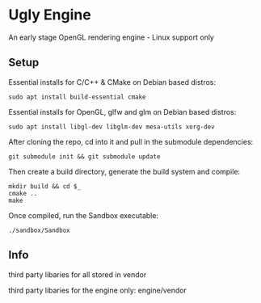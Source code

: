 # Ugly Engine

An early stage OpenGL rendering engine - Linux support only

## Setup

Essential installs for C/C++ & CMake on Debian based distros:

    sudo apt install build-essential cmake

Essential installs for OpenGL, glfw and glm on Debian based distros:

    sudo apt install libgl-dev libglm-dev mesa-utils xorg-dev

After cloning the repo, cd into it and pull in the submodule dependencies:

    git submodule init && git submodule update

Then create a build directory, generate the build system and compile:

    mkdir build && cd $_
    cmake ..
    make

Once compiled, run the Sandbox executable:

    ./sandbox/Sandbox

## Info

third party libaries for all stored in vendor

third party libaries for the engine only: engine/vendor
